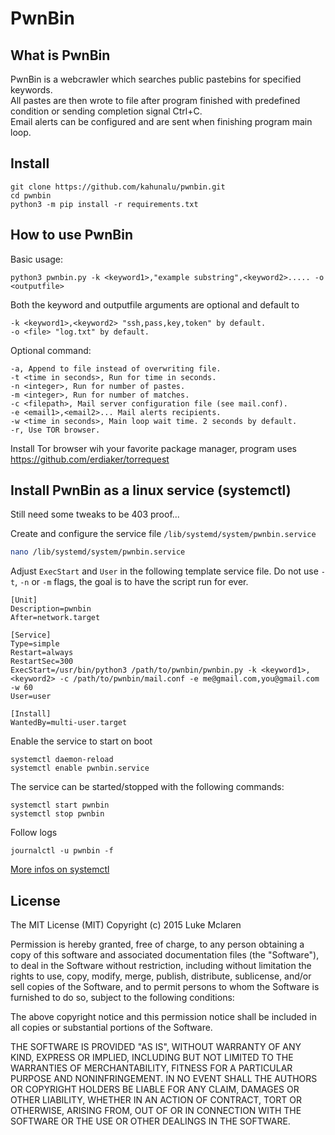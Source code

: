 # PwnBin


## What is PwnBin
PwnBin is a webcrawler which searches public pastebins for specified keywords.  
All pastes are then wrote to file after program finished with predefined condition or sending completion signal Ctrl+C.  
Email alerts can be configured and are sent when finishing program main loop.  

## Install

    git clone https://github.com/kahunalu/pwnbin.git
    cd pwnbin
    python3 -m pip install -r requirements.txt

## How to use PwnBin
  
  Basic usage:
  
    python3 pwnbin.py -k <keyword1>,"example substring",<keyword2>..... -o <outputfile>
  
  Both the keyword and outputfile arguments are optional and default to 

    -k <keyword1>,<keyword2> "ssh,pass,key,token" by default.
    -o <file> "log.txt" by default.

  Optional command:

  	-a, Append to file instead of overwriting file.
  	-t <time in seconds>, Run for time in seconds.
  	-n <integer>, Run for number of pastes.
  	-m <integer>, Run for number of matches.
    -c <filepath>, Mail server configuration file (see mail.conf).
    -e <email1>,<email2>... Mail alerts recipients.
    -w <time in seconds>, Main loop wait time. 2 seconds by default.
    -r, Use TOR browser. 

  Install Tor browser wih your favorite package manager, program uses https://github.com/erdiaker/torrequest

## Install PwnBin as a linux service (systemctl)

Still need some tweaks to be 403 proof...

Create and configure the service file `/lib/systemd/system/pwnbin.service`
```bash
nano /lib/systemd/system/pwnbin.service
```
Adjust `ExecStart` and `User` in the following template service file. 
Do not use `-t`, `-n` or `-m` flags, the goal is to have the script run for ever.  

```
[Unit]
Description=pwnbin
After=network.target

[Service]
Type=simple
Restart=always
RestartSec=300
ExecStart=/usr/bin/python3 /path/to/pwnbin/pwnbin.py -k <keyword1>,<keyword2> -c /path/to/pwnbin/mail.conf -e me@gmail.com,you@gmail.com -w 60
User=user

[Install]
WantedBy=multi-user.target
```

Enable the service to start on boot
```
systemctl daemon-reload
systemctl enable pwnbin.service
```

The service can be started/stopped with the following commands:
```
systemctl start pwnbin
systemctl stop pwnbin
```  

Follow logs
```
journalctl -u pwnbin -f
```
[More infos on systemctl](https://access.redhat.com/documentation/en-us/red_hat_enterprise_linux/7/html/system_administrators_guide/sect-managing_services_with_systemd-unit_files) 


## License

The MIT License (MIT)						 Copyright (c) 2015 Luke Mclaren

Permission is hereby granted, free of charge, to any person obtaining a copy
of this software and associated documentation files (the "Software"), to deal
in the Software without restriction, including without limitation the rights
to use, copy, modify, merge, publish, distribute, sublicense, and/or sell
copies of the Software, and to permit persons to whom the Software is
furnished to do so, subject to the following conditions:

The above copyright notice and this permission notice shall be included in all
copies or substantial portions of the Software.

THE SOFTWARE IS PROVIDED "AS IS", WITHOUT WARRANTY OF ANY KIND, EXPRESS OR
IMPLIED, INCLUDING BUT NOT LIMITED TO THE WARRANTIES OF MERCHANTABILITY,
FITNESS FOR A PARTICULAR PURPOSE AND NONINFRINGEMENT. IN NO EVENT SHALL THE
AUTHORS OR COPYRIGHT HOLDERS BE LIABLE FOR ANY CLAIM, DAMAGES OR OTHER
LIABILITY, WHETHER IN AN ACTION OF CONTRACT, TORT OR OTHERWISE, ARISING FROM,
OUT OF OR IN CONNECTION WITH THE SOFTWARE OR THE USE OR OTHER DEALINGS IN THE
SOFTWARE.
